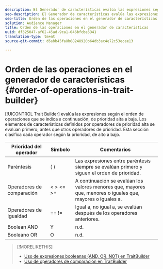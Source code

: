 ```yaml
---
description: El Generador de características evalúa las expresiones según el orden de operaciones que se indica a continuación, de prioridad alta a baja. Los elementos de características definidos por operadores de prioridad alta se evalúan primero, antes que otros operadores de prioridad. Esta sección clasifica cada operador según la prioridad, de alto a bajo.
seo-description: El Generador de características evalúa las expresiones según el orden de operaciones que se indica a continuación, de prioridad alta a baja. Los elementos de características definidos por operadores de prioridad alta se evalúan primero, antes que otros operadores de prioridad. Esta sección clasifica cada operador según la prioridad, de alto a bajo.
seo-title: Orden de las operaciones en el generador de características
solution: Audience Manager
title: Orden de las operaciones en el generador de características
uuid: df325047-af62-45ad-9ca1-046bfcbe5341
translation-type: tm+mt
source-git-commit: d6abb45fa8b88248920b64db3ac4e72c53ecee13

---
```



# Orden de las operaciones en el generador de características {#order-of-operations-in-trait-builder}

[!UICONTROL Trait Builder] evalúa las expresiones según el orden de operaciones que se indica a continuación, de prioridad alta a baja. Los elementos de características definidos por operadores de prioridad alta se evalúan primero, antes que otros operadores de prioridad. Esta sección clasifica cada operador según la prioridad, de alto a bajo.

<!-- c_tb_operator_precedence.xml -->

<table id="table_F0FA45B652C7464B90D35526817110FF"> 
 <thead> 
  <tr> 
   <th colname="col1" class="entry"> Prioridad del operador </th> 
   <th colname="col2" class="entry"> Símbolo </th> 
   <th colname="col3" class="entry"> Comentarios </th> 
  </tr> 
 </thead>
 <tbody> 
  <tr> 
   <td colname="col1"> Paréntesis </td> 
   <td colname="col2"> ( ) </td> 
   <td colname="col3"> Las expresiones entre paréntesis siempre se evalúan primero y siguen el orden de prioridad. </td> 
  </tr> 
  <tr> 
   <td colname="col1"> Operadores de comparación </td> 
   <td colname="col2"> &lt; &gt; &lt;= &gt;= </td> 
   <td colname="col3"> A continuación se evalúan los valores menores que, mayores que, menores o iguales que, mayores o iguales a. </td> 
  </tr> 
  <tr> 
   <td colname="col1"> Operadores de igualdad </td> 
   <td colname="col2"> == != </td> 
   <td colname="col3"> Igual a, no igual a, se evalúan después de los operadores anteriores. </td> 
  </tr> 
  <tr> 
   <td colname="col1">Boolean <span class="wintitle"> AND</span> </td> 
   <td colname="col2"><span class="wintitle"> Y</span> </td> 
   <td colname="col3" morerows="1"> n.d. </td> 
  </tr> 
  <tr> 
   <td colname="col1">Booleano <span class="wintitle"> OR</span> </td> 
   <td colname="col2"><span class="wintitle"> O</span> </td> 
   <td colname="col3" morerows="1"> n.d. </td> 
  </tr> 
 </tbody>
</table>

>[!MORELIKETHIS]
>
>* [Uso de expresiones booleanas (AND, OR, NOT) en TraitBuilder](../../reference/boolean-expressions-tsb.md)
>* [Uso de operadores de comparación en TraitBuilder](../../features/traits/trait-comparison-operators.md)

